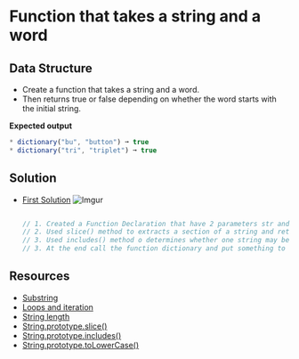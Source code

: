 # Function that takes a string and a word

## Data Structure
* Create a function that takes a string and a word.
* Then returns true or false depending on whether the word starts with the initial string.

**Expected output**
```javascript
* dictionary("bu", "button") ➞ true
* dictionary("tri", "triplet") ➞ true
```

## Solution

- [First Solution](https://github.com/AshrafTajuddin/exercise-3-ways-Function-that-takes-a-string-and-a-word/blob/solution-01/solution-01.js)
  ![Imgur](https://i.imgur.com/P1EZnwF.gif)

  ```javascript

  // 1. Created a Function Declaration that have 2 parameters str and word.
  // 2. Used slice() method to extracts a section of a string and returns it as a new string.
  // 3. Used includes() method o determines whether one string may be found within another string n will returning true or false.
  // 3. At the end call the function dictionary and put something to test the output.
  ```




## Resources
- [Substring](https://developer.mozilla.org/en-US/docs/Web/JavaScript/Reference/Global_Objects/String/substring)
- [Loops and iteration](https://developer.mozilla.org/en-US/docs/Web/JavaScript/Guide/Loops_and_iteration)
- [String length](https://developer.mozilla.org/en-US/docs/Web/JavaScript/Reference/Global_Objects/String/length)
- [String.prototype.slice()](https://developer.mozilla.org/en-US/docs/Web/JavaScript/Reference/Global_Objects/String/slice)
- [String.prototype.includes()](https://developer.mozilla.org/en-US/docs/Web/JavaScript/Reference/Global_Objects/String/includes)
- [String.prototype.toLowerCase()](https://developer.mozilla.org/en-US/docs/Web/JavaScript/Reference/Global_Objects/String/toLowerCase)










